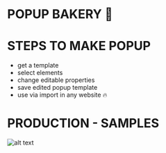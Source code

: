 # POPUP BAKERY :cake:



# STEPS TO MAKE POPUP

* get a template
* select elements
* change editable properties
* save edited popup template
* use via import in any website :fire:

# PRODUCTION - SAMPLES
![alt text](https://firebasestorage.googleapis.com/v0/b/fir-login-b2ff3.appspot.com/o/demo_popup_editor.png?alt=media&token=58f37f12-4b3e-4d2a-a91b-c76f1300feae)

